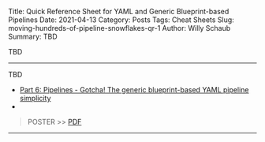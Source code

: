 Title: Quick Reference Sheet for YAML and Generic Blueprint-based Pipelines
Date: 2021-04-13
Category: Posts
Tags: Cheat Sheets
Slug: moving-hundreds-of-pipeline-snowflakes-qr-1
Author: Willy Schaub
Summary: TBD

TBD

---

TBD

- [Part 6: Pipelines - Gotcha! The generic blueprint-based YAML pipeline simplicity](/yaml-pipelines-part6.html)
- 
> POSTER >> [PDF](/documents/multi-stage-blueprint-based-1st-gen-pipelines-poster.pdf)

---

